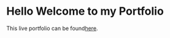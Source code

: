 # Hello Welcome to my Portfolio

This live portfolio can be found[here](https://mariah-lara-portfolio.netlify.app/).

